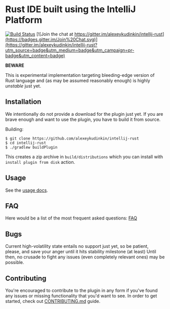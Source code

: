 # Rust IDE built using the IntelliJ Platform

[![Build Status](https://travis-ci.org/alexeykudinkin/intellij-rust.svg?branch=travis)](https://travis-ci.org/alexeykudinkin/intellij-rust) [![Join the chat at https://gitter.im/alexeykudinkin/intellij-rust](https://badges.gitter.im/Join%20Chat.svg)](https://gitter.im/alexeykudinkin/intellij-rust?utm_source=badge&utm_medium=badge&utm_campaign=pr-badge&utm_content=badge) 

**BEWARE**

This is experimental implementation targeting bleeding-edge version of Rust language and (as may be assumed reasonably enough) 
is highly *unstable* just yet.

## Installation

We intentionally do not provide a download for the plugin just yet. If you are
brave enough and want to use the plugin, you have to build it from source.

Building:

```
$ git clone https://github.com/alexeykudinkin/intellij-rust
$ cd intellij-rust
$ ./gradlew buildPlugin
```

This creates a zip archive in `build/distributions` which you can install with
`install plugin from disk` action.


## Usage

See the [usage docs](doc/Usage.md).

## FAQ

Here would be a list of the most frequent asked questions: [FAQ](https://github.com/alexeykudinkin/intellij-rust/wiki/FAQ)
 
## Bugs

Current high-volatility state entails no support just yet, so be patient, please, and save your anger until it hits stability milestone (at least)
 Until then, no crusade to fight any issues (even completely relevant ones) may be possible.

## Contributing

You're encouraged to contribute to the plugin in any form if you've found any issues or missing
functionality that you'd want to see. In order to get started, check out
[CONTRIBUTING.md](CONTRIBUTING.md) guide.
